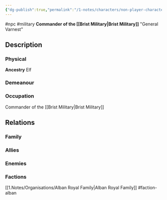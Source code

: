 ```yaml
---
{"dg-publish":true,"permalink":"/1-notes/characters/non-player-characters/ferlik-varnest/"}
---
```


#npc #military
**Commander of the [[Brist Military\|Brist Military]]**
"General Varnest"

## Description
### Physical
**Ancestry** Elf

### Demeanour

### Occupation
Commander of the [[Brist Military\|Brist Military]]

## Relations
### Family
### Allies
### Enemies
### Factions
[[1.Notes/Organisations/Alban Royal Family\|Alban Royal Family]] #faction-alban 

 

